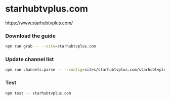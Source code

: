 # starhubtvplus.com

https://www.starhubtvplus.com/

### Download the guide

```sh
npm run grab -- --site=starhubtvplus.com
```

### Update channel list

```sh
npm run channels:parse -- --config=sites/starhubtvplus.com/starhubtvplus.com.config.js --output=sites/starhubtvplus.com/starhubtvplus.com.channels.xml
```

### Test

```sh
npm test -- starhubtvplus.com
```
